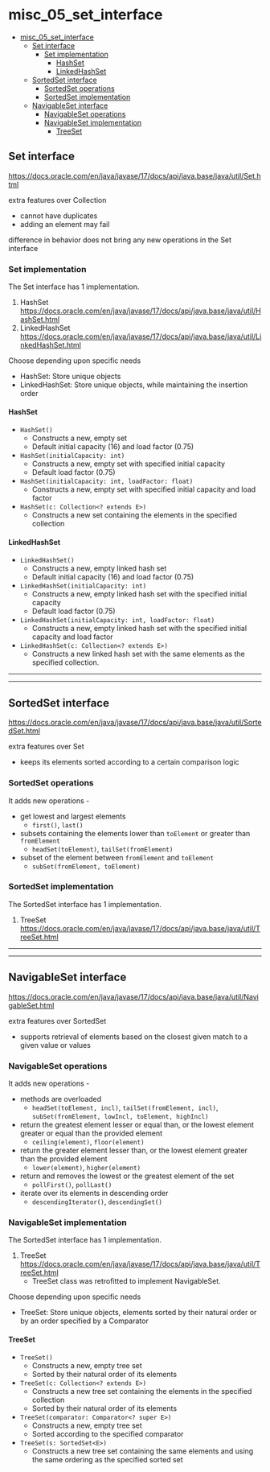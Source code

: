 # misc_05_set_interface

<!-- TOC -->
* [misc_05_set_interface](#misc_05_set_interface)
  * [Set interface](#set-interface)
    * [Set implementation](#set-implementation)
      * [HashSet](#hashset)
      * [LinkedHashSet](#linkedhashset)
  * [SortedSet interface](#sortedset-interface)
    * [SortedSet operations](#sortedset-operations)
    * [SortedSet implementation](#sortedset-implementation)
  * [NavigableSet interface](#navigableset-interface)
    * [NavigableSet operations](#navigableset-operations)
    * [NavigableSet implementation](#navigableset-implementation)
      * [TreeSet](#treeset)
<!-- TOC -->

## Set interface

https://docs.oracle.com/en/java/javase/17/docs/api/java.base/java/util/Set.html

extra features over Collection
- cannot have duplicates
- adding an element may fail

difference in behavior does not bring any new operations in the Set interface

### Set implementation

The Set interface has 1 implementation.
1. HashSet https://docs.oracle.com/en/java/javase/17/docs/api/java.base/java/util/HashSet.html
2. LinkedHashSet https://docs.oracle.com/en/java/javase/17/docs/api/java.base/java/util/LinkedHashSet.html

Choose depending upon specific needs
- HashSet: Store unique objects
- LinkedHashSet: Store unique objects, while maintaining the insertion order

#### HashSet
- `HashSet()`
  - Constructs a new, empty set
  - Default initial capacity (16) and load factor (0.75)
- `HashSet(initialCapacity: int)`
  - Constructs a new, empty set with specified initial capacity
  - Default load factor (0.75)
- `HashSet(initialCapacity: int, loadFactor: float)`
  - Constructs a new, empty set with specified initial capacity and load factor
- `HashSet(c: Collection<? extends E>)`
  - Constructs a new set containing the elements in the specified collection

#### LinkedHashSet
- `LinkedHashSet()`
  - Constructs a new, empty linked hash set
  - Default initial capacity (16) and load factor (0.75)
- `LinkedHashSet(initialCapacity: int)`
  - Constructs a new, empty linked hash set with the specified initial capacity
  - Default load factor (0.75)
- `LinkedHashSet(initialCapacity: int, loadFactor: float)`
  - Constructs a new, empty linked hash set with the specified initial capacity and load factor
- `LinkedHashSet(c: Collection<? extends E>)`
  - Constructs a new linked hash set with the same elements as the specified collection.

---

---

## SortedSet interface

https://docs.oracle.com/en/java/javase/17/docs/api/java.base/java/util/SortedSet.html

extra features over Set
- keeps its elements sorted according to a certain comparison logic

### SortedSet operations
It adds new operations -
- get lowest and largest elements
  - `first()`, `last()` 
- subsets containing the elements lower than `toElement` or greater than `fromElement`
  - `headSet(toElement)`, `tailSet(fromElement)` 
- subset of the element between `fromElement` and `toElement`
  - `subSet(fromElement, toElement)`

### SortedSet implementation

The SortedSet interface has 1 implementation.
1. TreeSet https://docs.oracle.com/en/java/javase/17/docs/api/java.base/java/util/TreeSet.html

---

---

## NavigableSet interface

https://docs.oracle.com/en/java/javase/17/docs/api/java.base/java/util/NavigableSet.html

extra features over SortedSet
- supports retrieval of elements based on the closest given match to a given value or values

### NavigableSet operations

It adds new operations -
- methods are overloaded
  - `headSet(toElement, incl)`, `tailSet(fromElement, incl)`, `subSet(fromElement, lowIncl, toElement, highIncl)`
- return the greatest element lesser or equal than, or the lowest element greater or equal than the provided element
  - `ceiling(element)`, `floor(element)`
- return the greater element lesser than, or the lowest element greater than the provided element
  - `lower(element)`, `higher(element)`
- return and removes the lowest or the greatest element of the set
  - `pollFirst()`, `pollLast()`
- iterate over its elements in descending order
  - `descendingIterator()`, `descendingSet()`

### NavigableSet implementation

The SortedSet interface has 1 implementation.
1. TreeSet https://docs.oracle.com/en/java/javase/17/docs/api/java.base/java/util/TreeSet.html
   - TreeSet class was retrofitted to implement NavigableSet.

Choose depending upon specific needs
- TreeSet: Store unique objects, elements sorted by their natural order or by an order specified by a Comparator

#### TreeSet
- `TreeSet()`
  - Constructs a new, empty tree set
  - Sorted by their natural order of its elements
- `TreeSet(c: Collection<? extends E>)`
  - Constructs a new tree set containing the elements in the specified collection
  - Sorted by their natural order of its elements
- `TreeSet(comparator: Comparator<? super E>)`
  - Constructs a new, empty tree set
  - Sorted according to the specified comparator
- `TreeSet(s: SortedSet<E>)`
  - Constructs a new tree set containing the same elements and using the same ordering as the specified sorted set